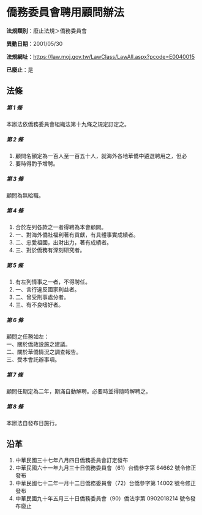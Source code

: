 # 僑務委員會聘用顧問辦法

**法規類別**：廢止法規＞僑務委員會

**異動日期**：2001/05/30  

**法規網址**：https://law.moj.gov.tw/LawClass/LawAll.aspx?pcode=E0040015

**已廢止**：是



## 法條
##### 第 1 條
本辦法依僑務委員會組織法第十九條之規定訂定之。

##### 第 2 條
1. 顧問名額定為一百人至一百五十人，就海外各地華僑中遴選聘用之，但必
1. 要時得酌予增聘。

##### 第 3 條
顧問為無給職。

##### 第 4 條
1. 合於左列各款之一者得聘為本會顧問。
1. 一、對海外僑社福利著有貢獻，有具體事實成績者。
1. 二、忠愛祖國，出財出力，著有成績者。
1. 三、對於僑務有深刻研究者。

##### 第 5 條
1. 有左列情事之一者，不得聘任。
1. 一、言行違反國家利益者。
1. 二、曾受刑事處分者。
1. 三、有不良嗜好者。

##### 第 6 條
顧問之任務如左：  
一、關於僑政設施之建議。  
二、關於華僑情況之調查報告。  
三、受本會託辦事項。

##### 第 7 條
顧問任期定為二年，期滿自動解聘。必要時並得隨時解聘之。

##### 第 8 條
本辦法自發布日施行。

## 沿革
1. 中華民國三十七年八月四日僑務委員會訂定發布
1. 中華民國六十一年九月三十日僑務委員會（61）台僑參字第 64662  號令修正發布
1. 中華民國七十二年一月十二日僑務委員會（72）台僑參字第 14002  號令修正發布
1. 中華民國九十年五月三十日僑務委員會（90）僑法字第 0902018214 號令發布廢止
